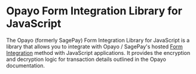 # Opayo Form Integration Library for JavaScript

The Opayo (formerly SagePay) Form Integration Library for JavaScript is a library that allows you to integrate with Opayo / SagePay's hosted [Form Integration](https://www.opayo.co.uk/support/12/36/opayo-form#:~:text=Why%20choose%20Opayo%20Form%3F%20The%20Form%20integration%20is,from%20your%20shoppers%20on%20our%20hosted%20payment%20pages.) method with JavaScript applications. It provides the encryption and decryption logic for transaction details outlined in the Opayo documentation.
